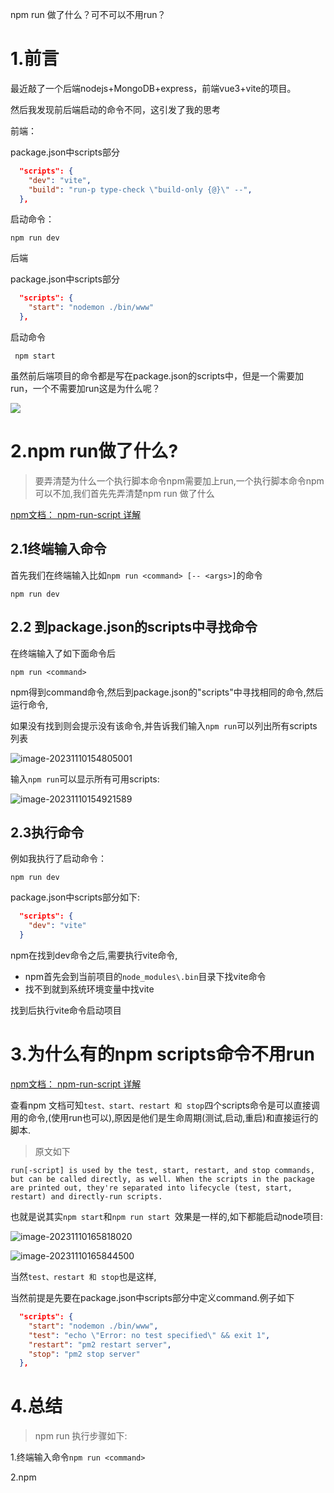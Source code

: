 npm run 做了什么？可不可以不用run？



# 1.前言

最近敲了一个后端nodejs+MongoDB+express，前端vue3+vite的项目。

然后我发现前后端启动的命令不同，这引发了我的思考

前端：

package.json中scripts部分

```json
  "scripts": {
    "dev": "vite",
    "build": "run-p type-check \"build-only {@}\" --",
  },
```

启动命令：

~~~shell
npm run dev
~~~

后端

package.json中scripts部分

~~~json
  "scripts": {
    "start": "nodemon ./bin/www"
  },
~~~

启动命令

~~~shell
 npm start
~~~



虽然前后端项目的命令都是写在package.json的scripts中，但是一个需要加run，一个不需要加run这是为什么呢？

![](https://cdn.jsdelivr.net/gh/ilses1/blogs-img/6147fd0e22cb4984b5f2bb09f77f36ee~tplv-k3u1fbpfcp-jj-mark%3A0%3A0%3A0%3A0%3Aq75.image)

# 2.npm run做了什么?

> 要弄清楚为什么一个执行脚本命令npm需要加上run,一个执行脚本命令npm可以不加,我们首先先弄清楚npm run 做了什么

[npm文档： npm-run-script 详解](https://docs.npmjs.com/cli/v10/commands/npm-run-script)

## 2.1终端输入命令

首先我们在终端输入比如`npm run <command> [-- <args>]`的命令

```
npm run dev 
```

## 2.2 到package.json的scripts中寻找命令

在终端输入了如下面命令后

```shell
npm run <command>
```

npm得到command命令,然后到package.json的"scripts"中寻找相同的命令,然后运行命令,

如果没有找到则会提示没有该命令,并告诉我们输入`npm run`可以列出所有scripts列表

![image-20231110154805001](111/image-20231110154805001.png)

输入`npm run`可以显示所有可用scripts:

![image-20231110154921589](111/image-20231110154921589.png)

## 2.3执行命令

例如我执行了启动命令：

~~~shell
npm run dev
~~~

package.json中scripts部分如下:

```json
  "scripts": {
    "dev": "vite"
  }
```

npm在找到dev命令之后,需要执行vite命令,

- npm首先会到当前项目的`node_modules\.bin`目录下找vite命令
- 找不到就到系统环境变量中找vite 

找到后执行vite命令启动项目



# 3.为什么有的npm scripts命令不用run

[npm文档： npm-run-script 详解](https://docs.npmjs.com/cli/v10/commands/npm-run-script)

查看npm 文档可知`test、start、restart 和 stop`四个scripts命令是可以直接调用的命令,(使用run也可以),原因是他们是生命周期(测试,启动,重启)和直接运行的脚本.

> 原文如下

```
run[-script] is used by the test, start, restart, and stop commands, but can be called directly, as well. When the scripts in the package are printed out, they're separated into lifecycle (test, start, restart) and directly-run scripts.
```

也就是说其实`npm start`和`npm run start `效果是一样的,如下都能启动node项目:

![image-20231110165818020](111/image-20231110165818020.png)

![image-20231110165844500](111/image-20231110165844500.png)

当然`test、restart 和 stop`也是这样,

当然前提是先要在package.json中scripts部分中定义command.例子如下

```json
  "scripts": {
    "start": "nodemon ./bin/www",
    "test": "echo \"Error: no test specified\" && exit 1",
    "restart": "pm2 restart server",
    "stop": "pm2 stop server"
  },
```

# 4.总结

>npm run 执行步骤如下:

1.终端输入命令`npm run <command>`

2.npm







